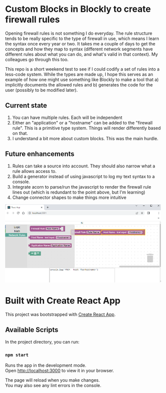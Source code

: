 # Custom Blocks in Blockly to create firewall rules

Opening firewall rules is not something I do everyday.  The rule structure tends to be really specific to the type of firewall in use, which means I learn the syntax once every year or two.  It takes me a couple of days to get the concepts and how they map to syntax (different network segments have different rules about what you can do, and what's valid in that context).  My colleagues go through this too.  

This repo is a short weekend test to see if I could codify a set of rules into a less-code system.  While the types are made up, I hope this serves as an example of how one might use something like Blockly to make a tool that a) implicitly documents the allowed rules and b) generates the code for the user (possibly to be modified later). 

## Current state
1. You can have multiple rules.  Each will be independent
1. Either an "application" or a "hostname" can be added to the "firewall rule".  This is a primitive type system. Things will render differently based on that.
1. I understand a bit more about custom blocks.  This was the main hurdle.

## Future enhancements

1. Rules can take a source into account.  They should also narrow what a rule allows access to.
1. Build a generator instead of using javascript to log my text syntax to a console. 
1. Integrate acorn to parse/run the javascript to render the firewall rule lines out (which is redundant to the point above, but I'm learning)
1. Change connector shapes to make things more intuitive

![Alt text](screen.png?raw=true "Title")

# Built with Create React App

This project was bootstrapped with [Create React App](https://github.com/facebook/create-react-app).

## Available Scripts

In the project directory, you can run:

### `npm start`

Runs the app in the development mode.\
Open [http://localhost:3000](http://localhost:3000) to view it in your browser.

The page will reload when you make changes.\
You may also see any lint errors in the console.
